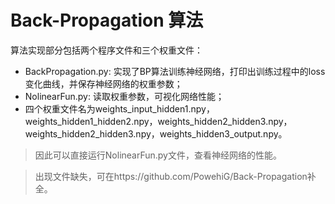 # Back-Propagation 算法
算法实现部分包括两个程序文件和三个权重文件：
- BackPropagation.py: 实现了BP算法训练神经网络，打印出训练过程中的loss变化曲线，并保存神经网络的权重参数；
- NolinearFun.py: 读取权重参数，可视化网络性能；
- 四个权重文件名为weights_input_hidden1.npy，weights_hidden1_hidden2.npy，weights_hidden2_hidden3.npy，weights_hidden2_hidden3.npy，weights_hidden3_output.npy。

> 因此可以直接运行NolinearFun.py文件，查看神经网络的性能。

> 出现文件缺失，可在https://github.com/PowehiG/Back-Propagation补全。

